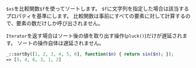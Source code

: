 `$xs`を比較関数`$f`を使ってソートします。
`$f`に文字列を指定した場合は該当するプロパティを基準にします。
比較関数は事前にすべての要素に対して計算するので、要素の数だけしか呼び出されません。

`Iterator`を返す場合はソート後の値を取り出す操作(`pluck()`)だけが遅延されます。
ソートの操作自体は遅延されません。

```php
_::sortBy([1, 2, 3, 4, 5, 6], function($n) { return sin($n); });
=> [5, 4, 6, 3, 1, 2]
```
